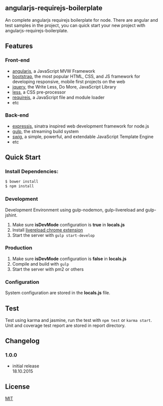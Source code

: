## angularjs-requirejs-boilerplate
An complete angularjs requirejs boilerplate for node. There are angular and test samples in the project,
you can quick start your new project with angularjs-requirejs-boilerplate.

## Features
### Front-end
  * [angularjs](http://angularjs.org/), a JavaScript MVW Framework
  * [bootstrap](http://getbootstrap.com/), the most popular HTML, CSS, and JS framework for developing responsive, mobile first projects on the web
  * [jquery](https://jquery.org/), the Write Less, Do More, JavaScript Library
  * [less](http://lesscss.org/), a CSS pre-processor
  * [requirejs](http://requirejs.org/), a JavaScript file and module loader
  * etc

### Back-end
  * [expressjs](http://expressjs.com/), sinatra inspired web development framework for node.js
  * [gulp](http://gulpjs.com/), the streaming build system
  * [swig](http://paularmstrong.github.io/swig/), a simple, powerful, and extendable JavaScript Template Engine
  * etc

## Quick Start
### Install Dependencies:
```bash
$ bower install
$ npm install
```

### Development
Development Environment using gulp-nodemon, gulp-livereload and gulp-jshint.
 1. Make sure <strong>isDevMode</strong> configuration is <strong>true</strong> in <strong>locals.js</strong>
 2. Install [livereload chrome extension](http://livereload.com/extensions/)
 3. Start the server with `gulp start-develop`

### Production
 1. Make sure <strong>isDevMode</strong> configuration is <strong>false</strong> in <strong>locals.js</strong>
 2. Compile and build with `gulp`
 3. Start the server with pm2 or others

### Configuration
System configuration are stored in the <strong>locals.js</strong> file.

## Test
Test using karma and jasmine, run the test with `npm test` or `karma start`. Unit and coverage test report are stored in report directory.

## Changelog
### 1.0.0
- initial release<br>
18.10.2015

## License

  [MIT](LICENSE)
